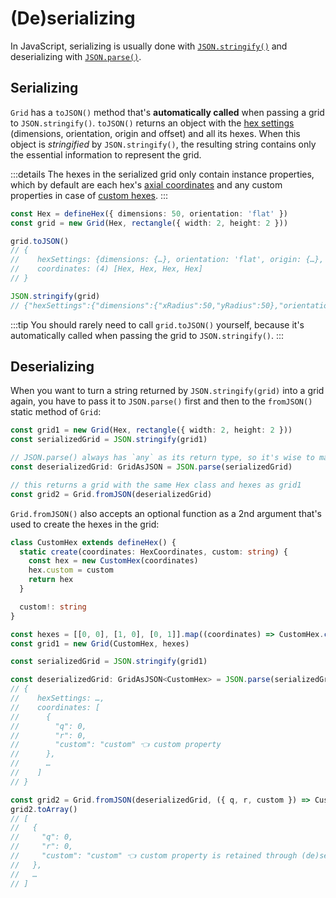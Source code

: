 # (De)serializing

In JavaScript, serializing is usually done with [`JSON.stringify()`](https://developer.mozilla.org/en-US/docs/Web/JavaScript/Reference/Global_Objects/JSON/stringify) and deserializing with [`JSON.parse()`](https://developer.mozilla.org/en-US/docs/Web/JavaScript/Reference/Global_Objects/JSON/parse).

## Serializing

`Grid` has a `toJSON()` method that's **automatically called** when passing a grid to `JSON.stringify()`. `toJSON()` returns an object with the [hex settings](/api/interfaces/HexSettings) (dimensions, orientation, origin and offset) and all its hexes. When this object is *stringified* by `JSON.stringify()`, the resulting string contains only the essential information to represent the grid.

:::details
The hexes in the serialized grid only contain instance properties, which by default are each hex's [axial coordinates](/api/interfaces/AxialCoordinates) and any custom properties in case of [custom hexes](/guide/custom-hexes).
:::

```typescript
const Hex = defineHex({ dimensions: 50, orientation: 'flat' })
const grid = new Grid(Hex, rectangle({ width: 2, height: 2 }))

grid.toJSON()
// {
//    hexSettings: {dimensions: {…}, orientation: 'flat', origin: {…}, offset: -1}
//    coordinates: (4) [Hex, Hex, Hex, Hex]
// }

JSON.stringify(grid)
// {"hexSettings":{"dimensions":{"xRadius":50,"yRadius":50},"orientation":"flat","origin":{"x":0,"y":0},"offset":-1},"coordinates":[{"q":0,"r":0},{"q":1,"r":0},{"q":0,"r":1},{"q":1,"r":1}]}
```

:::tip
You should rarely need to call `grid.toJSON()` yourself, because it's automatically called when passing the grid to `JSON.stringify()`.
:::

## Deserializing

When you want to turn a string returned by `JSON.stringify(grid)` into a grid again, you have to pass it to `JSON.parse()` first and then to the `fromJSON()` static method of `Grid`:

```typescript
const grid1 = new Grid(Hex, rectangle({ width: 2, height: 2 }))
const serializedGrid = JSON.stringify(grid1)

// JSON.parse() always has `any` as its return type, so it's wise to manually type it
const deserializedGrid: GridAsJSON = JSON.parse(serializedGrid)

// this returns a grid with the same Hex class and hexes as grid1
const grid2 = Grid.fromJSON(deserializedGrid)
```

`Grid.fromJSON()` also accepts an optional function as a 2nd argument that's used to create the hexes in the grid:

```typescript
class CustomHex extends defineHex() {
  static create(coordinates: HexCoordinates, custom: string) {
    const hex = new CustomHex(coordinates)
    hex.custom = custom
    return hex
  }

  custom!: string
}

const hexes = [[0, 0], [1, 0], [0, 1]].map((coordinates) => CustomHex.create(coordinates as HexCoordinates, 'custom'))
const grid1 = new Grid(CustomHex, hexes)

const serializedGrid = JSON.stringify(grid1)

const deserializedGrid: GridAsJSON<CustomHex> = JSON.parse(serializedGrid)
// {
//    hexSettings: …,
//    coordinates: [
//      {
//        "q": 0,
//        "r": 0,
//        "custom": "custom" 👈 custom property
//      },
//      …
//    ]
// }

const grid2 = Grid.fromJSON(deserializedGrid, ({ q, r, custom }) => CustomHex.create([q, r], custom))
grid2.toArray()
// [
//   {
//     "q": 0,
//     "r": 0,
//     "custom": "custom" 👈 custom property is retained through (de)serialization
//   },
//   …
// ]
```
